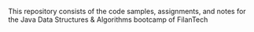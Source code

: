 This repository consists of the code samples, assignments, and notes for the Java Data Structures & Algorithms bootcamp of FilanTech